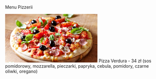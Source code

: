 Menu Pizzerii 


<img src = "zdjęcia-picek/1.jpg" width = 300>
Pizza Verdura - 34 zł (sos pomidorowy, mozzarella, pieczarki, papryka, cebula, pomidory, czarne oliwki, oregano)
